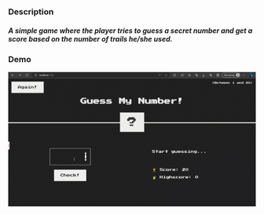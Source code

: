 ### Description
##### A simple game where the player tries to guess a secret number and get a score based on the number of trails he/she used.
### Demo
<img src="./demo.gif" alt="demo">